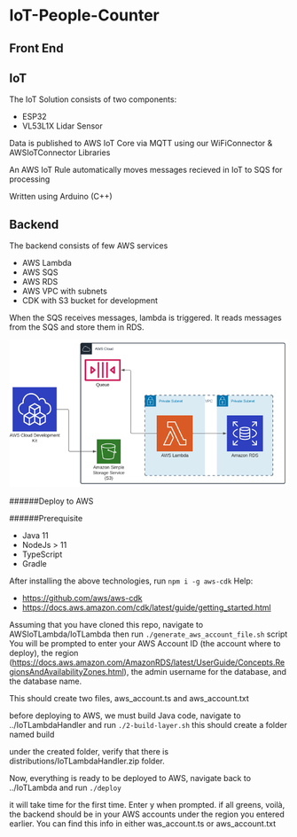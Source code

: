 # IoT-People-Counter

## Front End

## IoT

The IoT Solution consists of two components:
* ESP32
* VL53L1X Lidar Sensor

Data is published to AWS IoT Core via MQTT using our WiFiConnector & AWSIoTConnector Libraries

An AWS IoT Rule automatically moves messages recieved in IoT to SQS for processing

Written using Arduino (C++)

## Backend

The backend consists of few AWS services
* AWS Lambda
* AWS SQS
* AWS RDS
* AWS VPC with subnets
* CDK with S3 bucket for development

When the SQS receives messages, lambda is triggered. It reads messages from the SQS and 
store them in RDS.

![This is an image](images/backend.png)

######Deploy to AWS

######Prerequisite
* Java 11
* NodeJs > 11
* TypeScript
* Gradle

After installing the above technologies, run ``npm i -g aws-cdk``
Help:

* https://github.com/aws/aws-cdk
* https://docs.aws.amazon.com/cdk/latest/guide/getting_started.html

Assuming that you have cloned this repo, navigate to
AWSIoTLambda/IoTLambda then run ``./generate_aws_account_file.sh`` script
You will be prompted to enter your AWS Account ID (the account where to deploy),
 the region (https://docs.aws.amazon.com/AmazonRDS/latest/UserGuide/Concepts.RegionsAndAvailabilityZones.html),
the admin username for the database, and the database name.

This should create two files, aws_account.ts and aws_account.txt

before deploying to AWS, we must build Java code, navigate to ../IoTLambdaHandler and run ``./2-build-layer.sh``
this should create a folder named build

under the created folder, verify that there is distributions/IoTLambdaHandler.zip folder.

Now, everything is ready to be deployed to AWS, navigate back to ../IoTLambda and run
``./deploy``

it will take time for the first time. Enter y when prompted.
if all greens, voilà, the backend should be in your AWS accounts under the region
you entered earlier. You can find this info in either was_account.ts or aws_account.txt

